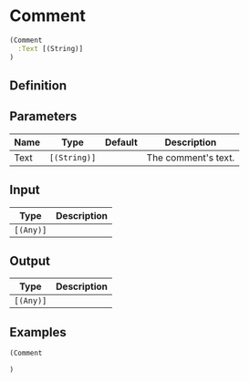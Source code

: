 # Comment

```clojure
(Comment
  :Text [(String)]
)
```

## Definition


## Parameters
| Name | Type | Default | Description |
|------|------|---------|-------------|
| Text | `[(String)]` |  | The comment's text. |


## Input
| Type | Description |
|------|-------------|
| `[(Any)]` |  |


## Output
| Type | Description |
|------|-------------|
| `[(Any)]` |  |


## Examples

```clojure
(Comment

)
```
